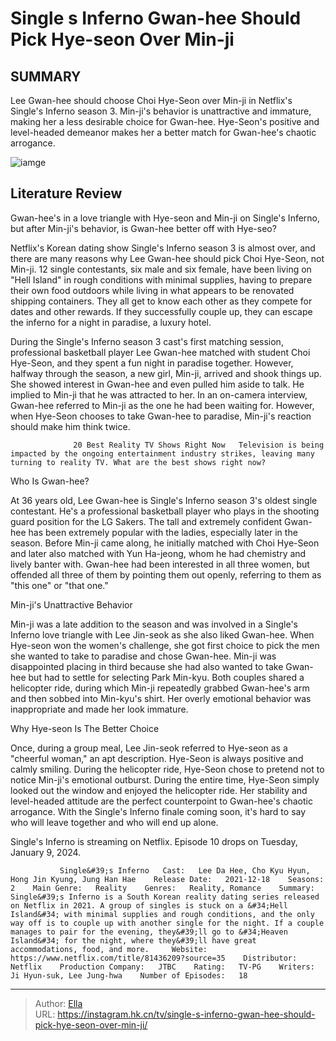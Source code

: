 # Single s Inferno Gwan-hee Should Pick Hye-seon Over Min-ji


## SUMMARY 



  Lee Gwan-hee should choose Choi Hye-Seon over Min-ji in Netflix&#39;s Single&#39;s Inferno season 3.   Min-ji&#39;s behavior is unattractive and immature, making her a less desirable choice for Gwan-hee.   Hye-Seon&#39;s positive and level-headed demeanor makes her a better match for Gwan-hee&#39;s chaotic arrogance.  

![iamge](https://static1.srcdn.com/wordpress/wp-content/uploads/2023/07/single-s-inferno-season-3_-everything-we-know.jpg)

## Literature Review
Gwan-hee&#39;s in a love triangle with Hye-seon and Min-ji on Single&#39;s Inferno, but after Min-ji&#39;s behavior, is Gwan-hee better off with Hye-seo?




Netflix&#39;s Korean dating show Single&#39;s Inferno season 3 is almost over, and there are many reasons why Lee Gwan-hee should pick Choi Hye-Seon, not Min-ji. 12 single contestants, six male and six female, have been living on &#34;Hell Island&#34; in rough conditions with minimal supplies, having to prepare their own food outdoors while living in what appears to be renovated shipping containers. They all get to know each other as they compete for dates and other rewards. If they successfully couple up, they can escape the inferno for a night in paradise, a luxury hotel.




During the Single&#39;s Inferno season 3 cast&#39;s first matching session, professional basketball player Lee Gwan-hee matched with student Choi Hye-Seon, and they spent a fun night in paradise together. However, halfway through the season, a new girl, Min-ji, arrived and shook things up. She showed interest in Gwan-hee and even pulled him aside to talk. He implied to Min-ji that he was attracted to her. In an on-camera interview, Gwan-hee referred to Min-ji as the one he had been waiting for. However, when Hye-Seon chooses to take Gwan-hee to paradise, Min-ji&#39;s reaction should make him think twice.

                  20 Best Reality TV Shows Right Now   Television is being impacted by the ongoing entertainment industry strikes, leaving many turning to reality TV. What are the best shows right now?    


 Who Is Gwan-hee? 
          




At 36 years old, Lee Gwan-hee is Single&#39;s Inferno season 3&#39;s oldest single contestant. He&#39;s a professional basketball player who plays in the shooting guard position for the LG Sakers. The tall and extremely confident Gwan-hee has been extremely popular with the ladies, especially later in the season. Before Min-ji came along, he initially matched with Choi Hye-Seon and later also matched with Yun Ha-jeong, whom he had chemistry and lively banter with. Gwan-hee had been interested in all three women, but offended all three of them by pointing them out openly, referring to them as &#34;this one&#34; or &#34;that one.&#34;



 Min-ji&#39;s Unattractive Behavior 
          

Min-ji was a late addition to the season and was involved in a Single&#39;s Inferno love triangle with Lee Jin-seok as she also liked Gwan-hee. When Hye-seon won the women&#39;s challenge, she got first choice to pick the men she wanted to take to paradise and chose Gwan-hee. Min-ji was disappointed placing in third because she had also wanted to take Gwan-hee but had to settle for selecting Park Min-kyu. Both couples shared a helicopter ride, during which Min-ji repeatedly grabbed Gwan-hee&#39;s arm and then sobbed into Min-kyu&#39;s shirt. Her overly emotional behavior was inappropriate and made her look immature.






 Why Hye-seon Is The Better Choice 
          

Once, during a group meal, Lee Jin-seok referred to Hye-seon as a &#34;cheerful woman,&#34; an apt description. Hye-Seon is always positive and calmly smiling. During the helicopter ride, Hye-Seon chose to pretend not to notice Min-ji&#39;s emotional outburst. During the entire time, Hye-Seon simply looked out the window and enjoyed the helicopter ride. Her stability and level-headed attitude are the perfect counterpoint to Gwan-hee&#39;s chaotic arrogance. With the Single&#39;s Inferno finale coming soon, it&#39;s hard to say who will leave together and who will end up alone.



Single&#39;s Inferno is streaming on Netflix. Episode 10 drops on Tuesday, January 9, 2024.







               Single&#39;s Inferno   Cast:   Lee Da Hee, Cho Kyu Hyun, Hong Jin Kyung, Jung Han Hae    Release Date:   2021-12-18    Seasons:   2    Main Genre:   Reality    Genres:   Reality, Romance    Summary:   Single&#39;s Inferno is a South Korean reality dating series released on Netflix in 2021. A group of singles is stuck on a &#34;Hell Island&#34; with minimal supplies and rough conditions, and the only way off is to couple up with another single for the night. If a couple manages to pair for the evening, they&#39;ll go to &#34;Heaven Island&#34; for the night, where they&#39;ll have great accommodations, food, and more.     Website:   https://www.netflix.com/title/81436209?source=35    Distributor:   Netflix    Production Company:   JTBC    Rating:   TV-PG    Writers:   Ji Hyun-suk, Lee Jung-hwa    Number of Episodes:   18      

---

> Author: [Ella](https://instagram.hk.cn/)  
> URL: https://instagram.hk.cn/tv/single-s-inferno-gwan-hee-should-pick-hye-seon-over-min-ji/  


